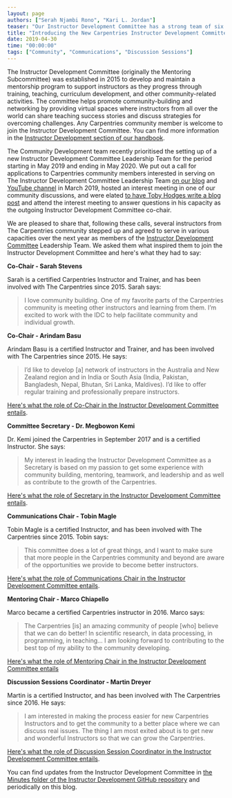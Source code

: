 ```yaml
---
layout: page
authors: ["Serah Njambi Rono", "Kari L. Jordan"]
teaser: "Our Instructor Development Committee has a strong team of six to lead its activities over the next year"
title: "Introducing the New Carpentries Instructor Development Committee"
date: 2019-04-30
time: "00:00:00"
tags: ["Community", "Communications", "Discussion Sessions"]
---
```


The Instructor Development Committee (originally the Mentoring Subcommittee) was established in 2015 to develop and maintain a mentorship program to support instructors as they progress through training, teaching, curriculum development, and other community-related activities. The committee helps promote community-building and networking by providing virtual spaces where instructors from all over the world can share teaching success stories and discuss strategies for overcoming challenges. Any Carpentries community member is welcome to join the Instructor Development Committee. You can find more information in the [Instructor Development section of our handbook](https://docs.carpentries.org/topic_folders/instructor_development/index.html).

The Community Development team recently prioritised the setting up of a new Instructor Development Committee Leadership Team for the period starting in May 2019 and ending in May 2020. We put out a call for applications to Carpentries community members interested in serving on The Instructor Development Committee Leadership Team [on our blog](https://carpentries.org/blog/2019/03/IDC-leadership-recruitment/) and [YouTube channel](https://youtu.be/gy2neLFS7KE) in March 2019, hosted an interest meeting in one of our community discussions, and were elated [to have Toby Hodges write a blog post](https://carpentries.org/blog/2019/04/idc-reflection/) and attend the interest meeting to answer questions in his capacity as the outgoing Instructor Development Committee co-chair.

We are pleased to share that, following these calls, several instructors from The Carpentries community stepped up and agreed to serve in various capacities over the next year as members of the [Instructor Development Committee](https://docs.carpentries.org/topic_folders/instructor_development/index.html) Leadership Team. We asked them what inspired them to join the Instructor Development Committee and here's what they had to say:

**Co-Chair - Sarah Stevens**

Sarah is a certified Carpentries Instructor and Trainer, and has been involved with The Carpentries since 2015. Sarah says:
>I love community building. One of my favorite parts of the Carpentries community is meeting other instructors and learning from them. I’m excited to work with the IDC to help facilitate community and individual growth. 

**Co-Chair - Arindam Basu**

Arindam Basu is a certified Instructor and Trainer, and has been involved with The Carpentries since 2015. He says:
>I’d like to develop [a] network of instructors in the Australia and New Zealand region and in India or South Asia (India, Pakistan, Bangladesh, Nepal, Bhutan, Sri Lanka, Maldives). I’d like to offer regular training and professionally prepare instructors.

[Here's what the role of Co-Chair in the Instructor Development Committee entails](https://docs.carpentries.org/topic_folders/instructor_development/instructor_development_committee.html#co-chairs). 

**Committee Secretary - Dr. Megbowon Kemi**

Dr. Kemi joined the Carpentries in September 2017 and is a certified Instructor. She says:
>My interest in leading the Instructor Development Committee as a Secretary is based on my passion to get some experience with community building, mentoring, teamwork, and leadership and as well as contribute to the growth of the Carpentries.

[Here's what the role of Secretary in the Instructor Development Committee entails](https://docs.carpentries.org/topic_folders/instructor_development/instructor_development_committee.html#secretary). 

**Communications Chair - Tobin Magle**

Tobin Magle is a certified Instructor, and has been involved with The Carpentries since 2015. Tobin says:
>This committee does a lot of great things, and I want to make sure that more people in the Carpentries community and beyond are aware of the opportunities we provide to become better instructors. 

 [Here's what the role of Communications Chair in the Instructor Development Committee entails](https://docs.carpentries.org/topic_folders/instructor_development/instructor_development_committee.html#communications-chair).

**Mentoring Chair - Marco Chiapello**

Marco became a certified Carpentries instructor in 2016. Marco says:
>The Carpentries [is] an amazing community of people [who] believe that we can do better! In scientific research, in data processing, in programming, in teaching... I am looking forward to contributing to the best top of my ability to the community developing.

 [Here's what the role of Mentoring Chair in the Instructor Development Committee entails](https://docs.carpentries.org/topic_folders/instructor_development/instructor_development_committee.html#mentoring-chair)

**Discussion Sessions Coordinator - Martin Dreyer**

Martin is a certified Instructor, and has been involved with The Carpentries since 2016. He says:
>I am interested in making the process easier for new Carpentries Instructors and to get the community to a better place where we can discuss real issues. The thing I am most exited about is to get new and wonderful Instructors so that we can grow the Carpentries.

 [Here's what the role of Discussion Session Coordinator in the Instructor Development Committee entails](https://docs.carpentries.org/topic_folders/instructor_development/instructor_development_committee.html#discussion-session-coordinator). 
 
You can find updates from the Instructor Development Committee in [the Minutes folder of the Instructor Development GitHub repository](https://github.com/carpentries/instructor-development/tree/master/minutes) and periodically on this blog.
